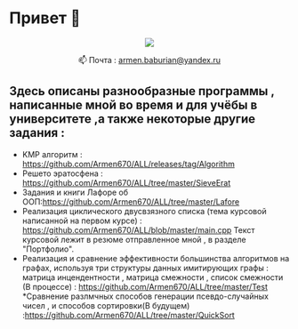 # Привет 👋
<p align='center'>
   
   <a href="https://t.me/Armen670">
       <img src="https://img.shields.io/badge/Telegram-2CA5E0?style=for-the-badge&logo=telegram&logoColor=white"/>
   </a>
<p align='center'>
   📫 Почта : <a href='armen.baburian@yandex.ru'>armen.baburian@yandex.ru</a>
</p>

## Здесь описаны разнообразные программы , написанные мной во время и для учёбы в университете ,а также некоторые другие задания :
* KMP алгоритм : https://github.com/Armen670/ALL/releases/tag/Algorithm
* Решето эратосфена : https://github.com/Armen670/ALL/tree/master/SieveErat
* Задания и книги Лафоре об ООП:https://github.com/Armen670/ALL/tree/master/Lafore
* Реализация циклического двусвзязного списка (тема курсовой написанной на первом курсе) : https://github.com/Armen670/ALL/blob/master/main.cpp
  Текст курсовой лежит в резюме отправленное мной , в разделе "Портфолио".
* Реализация и сравнение эффективности большинства алгоритмов на графах, используя три структуры данных имитирующих графы : 
  матрица инцендентности , матрица смежности , список смежности (В процессе) : https://github.com/Armen670/ALL/tree/master/Test 
*Сравнение разлмчных способов генерации псевдо-случайных чисел , и способов сортировки(В будущем) :https://github.com/Armen670/ALL/tree/master/QuickSort
